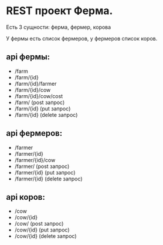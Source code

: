 REST проект Ферма.
==================

Есть 3 сущности: ферма, фермер, корова

У фермы есть список фермеров, у фермеров список коров.

api фермы:
----------

 * /farm
 * /farm/{id}
 * /farm/{id}/farmer
 * /farm/{id}/cow
 * /farm/{id}/cow/cost
 * /farm/ (post запрос)
 * /farm/{id} (put запрос)
 * /farm/{id} (delete запрос)

api фермеров:
-------------

 * /farmer
 * /farmer/{id}
 * /farmer/{id}/cow
 * /farmer/ (post запрос)
 * /farmer/{id} (put запрос)
 * /farmer/{id} (delete запрос)
 
api коров:
----------
 
 * /cow
 * /cow/{id}
 * /cow/ (post запрос)
 * /cow/{id} (put запрос)
 * /cow/{id} (delete запрос)


